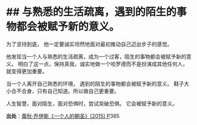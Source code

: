 # \## 与熟悉的生活疏离，遇到的陌生的事物都会被赋予新的意义。

为了坚持到底， 他一定要诚实坦然地面对最初推动自己迈出步子的感觉。

他发现当一个人与熟悉的生活疏离，成为一个过客，陌生的事物都会被赋予新的意义。 明白了这一点，保持真我，诚实地做一个哈罗德而不是扮演成其他任何人，就变得更加重要。  

当一个人离开自己熟悉的环境， 遇到的陌生的事物都会被赋予新的意义。 鞋子大小合不合身，只有自己知道。所以做自己更重要。

人生智慧，面对陌生，面对恐惧时，尝试突破恐惧。 它会被赋予新的意义。

**出处**：[蕾秋·乔伊斯《一个人的朝圣》(2015) P](zotero://select/library/items/IZWRNIRW)385
